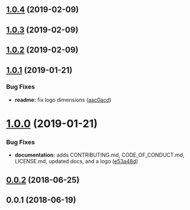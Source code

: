 ## [1.0.4](https://github.com/wessberg/color/compare/v1.0.3...v1.0.4) (2019-02-09)

## [1.0.3](https://github.com/wessberg/color/compare/v1.0.2...v1.0.3) (2019-02-09)

## [1.0.2](https://github.com/wessberg/color/compare/v1.0.1...v1.0.2) (2019-02-09)

## [1.0.1](https://github.com/wessberg/color/compare/v1.0.0...v1.0.1) (2019-01-21)

### Bug Fixes

- **readme:** fix logo dimensions ([aac0acd](https://github.com/wessberg/color/commit/aac0acd))

# [1.0.0](https://github.com/wessberg/color/compare/v0.0.2...v1.0.0) (2019-01-21)

### Bug Fixes

- **documentation:** adds CONTRIBUTING.md, CODE_OF_CONDUCT.md, LICENSE.md, updated docs, and a logo ([e53a48d](https://github.com/wessberg/color/commit/e53a48d))

## [0.0.2](https://github.com/wessberg/color/compare/v0.0.1...v0.0.2) (2018-06-25)

## 0.0.1 (2018-06-19)
